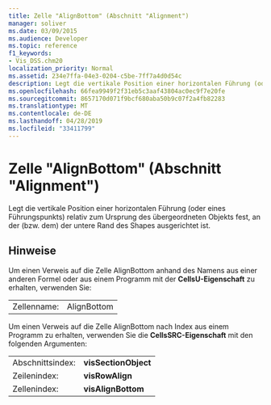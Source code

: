 ```yaml
---
title: Zelle "AlignBottom" (Abschnitt "Alignment")
manager: soliver
ms.date: 03/09/2015
ms.audience: Developer
ms.topic: reference
f1_keywords:
- Vis_DSS.chm20
localization_priority: Normal
ms.assetid: 234e7ffa-04e3-0204-c5be-7ff7a4d0d54c
description: Legt die vertikale Position einer horizontalen Führung (oder eines Führungspunkts) relativ zum Ursprung des übergeordneten Objekts fest, an der (bzw. dem) der untere Rand des Shapes ausgerichtet ist.
ms.openlocfilehash: 66fea9949f2f31eb5c3aaf43804ac0ec9f7e20fe
ms.sourcegitcommit: 8657170d071f9bcf680aba50b9c07f2a4fb82283
ms.translationtype: MT
ms.contentlocale: de-DE
ms.lasthandoff: 04/28/2019
ms.locfileid: "33411799"
---
```

# <a name="alignbottom-cell-alignment-section"></a>Zelle "AlignBottom" (Abschnitt "Alignment")

Legt die vertikale Position einer horizontalen Führung (oder eines Führungspunkts) relativ zum Ursprung des übergeordneten Objekts fest, an der (bzw. dem) der untere Rand des Shapes ausgerichtet ist.
  
## <a name="remarks"></a>Hinweise

Um einen Verweis auf die Zelle AlignBottom anhand des Namens aus einer anderen Formel oder aus einem Programm mit der **CellsU-Eigenschaft** zu erhalten, verwenden Sie: 
  
|||
|:-----|:-----|
| Zellenname:  <br/> | AlignBottom  <br/> |
   
Um einen Verweis auf die Zelle AlignBottom nach Index aus einem Programm zu erhalten, verwenden Sie die **CellsSRC-Eigenschaft** mit den folgenden Argumenten: 
  
|||
|:-----|:-----|
| Abschnittsindex:  <br/> |**visSectionObject** <br/> |
| Zeilenindex:  <br/> |**visRowAlign** <br/> |
| Zellenindex:  <br/> |**visAlignBottom** <br/> |
   

